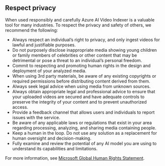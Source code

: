 ## Respect privacy
When used responsibly and carefully Azure AI Video Indexer is a valuable tool for many industries. To respect the privacy and safety of others, we recommend the following:  

- Always respect an individual’s right to privacy, and only ingest videos for lawful and justifiable purposes.  
- Do not purposely disclose inappropriate media showing young children or family members of celebrities or other content that may be detrimental or pose a threat to an individual’s personal freedom.  
- Commit to respecting and promoting human rights in the design and deployment of your analyzed media.  
- When using 3rd party materials, be aware of any existing copyrights or required permissions before distributing content derived from them.
- Always seek legal advice when using media from unknown sources.
- Always obtain appropriate legal and professional advice to ensure that your uploaded videos are secured and have adequate controls to preserve the integrity of your content and to prevent unauthorized access.
- Provide a feedback channel that allows users and individuals to report issues with the service.  
- Be aware of any applicable laws or regulations that exist in your area regarding processing, analyzing, and sharing media containing people.
- Keep a human in the loop. Do not use any solution as a replacement for human oversight and decision-making.  
- Fully examine and review the potential of any AI model you are using to understand its capabilities and limitations.

For more information, see [Microsoft Global Human Rights Statement](https://www.microsoft.com/corporate-responsibility/human-rights-statement?activetab=pivot_1:primaryr5).
